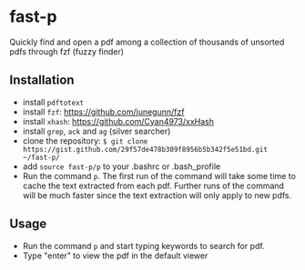 # fast-p
Quickly find and open a pdf among a collection of thousands of unsorted pdfs through fzf (fuzzy finder)


## Installation

- install ``pdftotext``
- install ``fzf``: https://github.com/junegunn/fzf
- install ``xhash``: https://github.com/Cyan4973/xxHash
- install ``grep``, ``ack`` and ``ag`` (silver searcher)
- clone the repository: ``$ git clone https://gist.github.com/29f57de478b309f8956b5b342f5e51bd.git ~/fast-p/`` 
- add ``source fast-p/p`` to your .bashrc or .bash_profile
- Run the command ``p``. The first run of the command will take some time to cache the text extracted from each pdf. Further runs of the command will be much faster since the text extraction will only apply to new pdfs.


## Usage

- Run the command ``p`` and start typing keywords to search for pdf.
- Type "enter" to view the pdf in the default viewer
